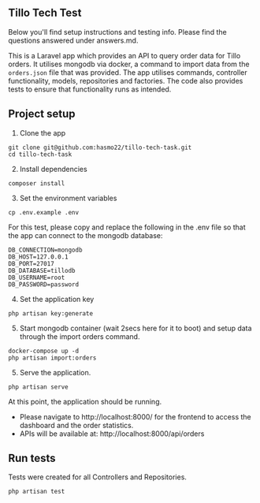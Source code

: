 ## Tillo Tech Test

Below you'll find setup instructions and testing info. Please find the questions answered under answers.md.

This is a Laravel app which provides an API to query order data for Tillo orders. It utilises mongodb via docker, a command to import data from the ```orders.json``` file that was provided. The app utilises commands, controller functionality, models, repositories and factories. The code also provides tests to ensure that functionality runs as intended.

## Project setup

1. Clone the app
```
git clone git@github.com:hasmo22/tillo-tech-task.git
cd tillo-tech-task
```

2. Install dependencies
```
composer install
```

3. Set the environment variables
```
cp .env.example .env
```
For this test, please copy and replace the following in the .env file so that the app can connect to the mongodb database:
```
DB_CONNECTION=mongodb
DB_HOST=127.0.0.1
DB_PORT=27017
DB_DATABASE=tillodb
DB_USERNAME=root
DB_PASSWORD=password
```

4. Set the application key
```
php artisan key:generate
```

5. Start mongodb container (wait 2secs here for it to boot) and setup data through the import orders command.
```
docker-compose up -d
php artisan import:orders
```

5. Serve the application.
```
php artisan serve
```

At this point, the application should be running.
- Please navigate to http://localhost:8000/ for the frontend to access the dashboard and the order statistics.
- APIs will be available at: http://localhost:8000/api/orders

## Run tests

Tests were created for all Controllers and Repositories.

```
php artisan test
```